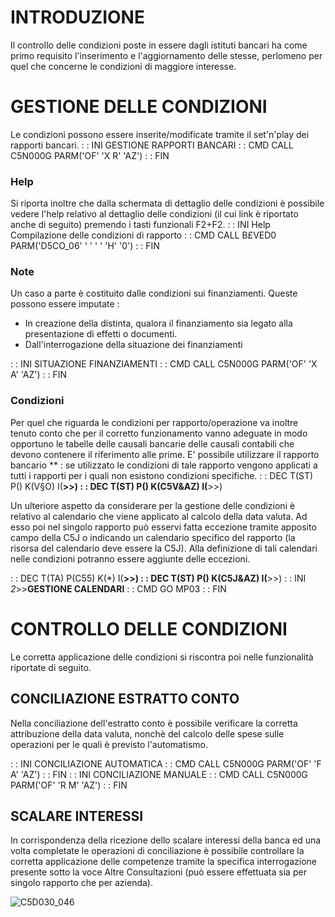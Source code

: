 # INTRODUZIONE
Il controllo delle condizioni poste in essere dagli istituti bancari ha come primo requisito l'inserimento e l'aggiornamento delle stesse, perlomeno per quel che concerne le condizioni di maggiore interesse.

# GESTIONE DELLE CONDIZIONI
Le condizioni possono essere inserite/modificate tramite il set'n'play dei rapporti bancari.
 :  : INI GESTIONE RAPPORTI BANCARI
 :  : CMD CALL C5N000G PARM('OF' 'X R' 'AZ')
 :  : FIN

### Help
Si riporta inoltre che dalla schermata di dettaglio delle condizioni è possibile vedere l'help relativo al dettaglio delle condizioni (il cui link è riportato anche di seguito)  premendo i tasti funzionali F2+F2.
 :  : INI Help Compilazione delle condizioni di rapporto
 :  : CMD CALL B£VED0 PARM('D5CO_06' ' ' ' ' 'H' '0')
 :  : FIN

### Note
Un caso a parte è costituito dalle condizioni sui finanziamenti. Queste possono essere imputate : 

- In creazione della distinta, qualora il finanziamento sia legato alla presentazione di effetti o documenti.
- Dall'interrogazione della situazione dei finanziamenti


 :  : INI SITUAZIONE FINANZIAMENTI
 :  : CMD CALL C5N000G PARM('OF' 'X A' 'AZ')
 :  : FIN

### Condizioni
Per quel che riguarda le condizioni per rapporto/operazione va inoltre tenuto conto che per il corretto funzionamento vanno adeguate in modo opportuno le tabelle delle causali bancarie delle causali contabili che devono contenere il riferimento alle prime.
E' possibile utilizzare il rapporto bancario \*\*  :  se utilizzato le condizioni di tale rapporto vengono applicati a tutti i rapporti per i quali non esistono condizioni specifiche.
 :  : DEC T(ST) P() K(V§O) I(**>>)
 :  : DEC T(ST) P() K(C5V&AZ) I(**>>)

Un ulteriore aspetto da considerare per la gestione delle condizioni è relativo al calendario che viene applicato al calcolo della data valuta. Ad esso poi nel singolo rapporto può esservi fatta eccezione tramite apposito campo della C5J o indicando un calendario specifico del rapporto (la risorsa del calendario deve essere la C5J). Alla definizione di tali calendari nelle condizioni potranno essere aggiunte delle eccezioni.

 :  : DEC T(TA) P(C55) K(\*) I(**>>)
 :  : DEC T(ST) P() K(C5J&AZ) I(**>>)
 :  : INI _2_>>**GESTIONE CALENDARI**
 :  : CMD GO MP03
 :  : FIN

# CONTROLLO DELLE CONDIZIONI
Le corretta applicazione delle condizioni si riscontra poi nelle funzionalità riportate di seguito.

## CONCILIAZIONE ESTRATTO CONTO
Nella conciliazione dell'estratto conto è possibile verificare la corretta attribuzione della data valuta, nonchè del calcolo delle spese sulle operazioni per le quali è previsto l'automatismo.

 :  : INI CONCILIAZIONE AUTOMATICA
 :  : CMD CALL C5N000G PARM('OF' 'F A' 'AZ')
 :  : FIN
 :  : INI CONCILIAZIONE MANUALE
 :  : CMD CALL C5N000G PARM('OF' 'R M' 'AZ')
 :  : FIN

## SCALARE INTERESSI
In corrispondenza della ricezione dello scalare interessi della banca ed una volta completate le operazioni di conciliazione è possibile controllare la corretta applicazione delle competenze tramite la specifica interrogazione presente sotto la voce Altre Consultazioni (può essere effettuata sia per singolo rapporto che per azienda).

![C5D030_046](http://localhost:3000/immagini/C5D030_E/C5D030_046.png)